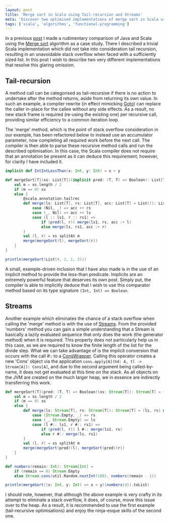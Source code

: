 ```yaml
---
layout: post
title: 'Merge sort in Scala using Tail-recursion and Streams'
meta: 'Discover two optimised implementations of merge sort in Scala using tail recursion and streams, complete with detailed code examples and explanations.'
tags: ['scala', 'algorithms', 'functional-programming']
---
```


In a previous [post](../2013-11-27-merge-sort-comparison-in-java-and-scala/index.md) I made a rudimentary comparison of Java and Scala using the [Merge sort](http://en.wikipedia.org/wiki/Merge_sort) algorithm as a case study.
There I described a trivial Scala implementation which did not take into consideration tail recursion, resulting in an unavoidable stack overflow when faced with a sufficiently sized list.
In this post I wish to describe two very different implementations that resolve this glaring omission.

<!--more-->

## Tail-recursion

A method call can be categorised as tail-recursive if there is no action to undertake after the method returns, aside from returning its own value.
In such an example, a compiler rewrite (in effect mimicking [Goto](http://en.wikipedia.org/wiki/Goto)) can replace the caller in-place for the callee without any side effects.
As a result, no new stack frame is required (re-using the existing one) per recursive call, providing similar efficiency to a common iteration loop.

The 'merge' method, which is the point of stack overflow consideration in our example, has been refactored below to instead use an accumulator parameter, now completing all required work before the next call.
The compiler is then able to parse these recursive method calls and run the described optimisation.
In this case, the Scala compiler does not require that an annotation be present as it can deduce this requirement; however, for clarity I have included it.

```scala
implicit def IntIntLessThan(x: Int, y: Int) = x < y

def mergeSort[T](xs: List[T])(implicit pred: (T, T) => Boolean): List[T] = {
    val m = xs.length / 2
    if (m == 0) xs
    else {
        @scala.annotation.tailrec
        def merge(ls: List[T], rs: List[T], acc: List[T] = List()): List[T] = (ls, rs) match {
            case (Nil, _) => acc ++ rs
            case (_, Nil) => acc ++ ls
            case (l :: ls1, r :: rs1) =>
                if (pred(l, r)) merge(ls1, rs, acc :+ l)
                else merge(ls, rs1, acc :+ r)
        }
        val (l, r) = xs splitAt m
        merge(mergeSort(l), mergeSort(r))
    }
}

println(mergeSort(List(4, 2, 1, 3)))
```

A small, example-driven inclusion that I have also made is in the use of an implicit method to provide the less-than predicate.
Implicits are an extremely powerful feature that deserves its own post.
Simply put, the compiler is able to implicitly deduce that I wish to use this comparator method based on its type signature `(Int, Int) => Boolean`.

## Streams

Another example which eliminates the chance of a stack overflow when calling the 'merge' method is with the use of [Streams](http://www.scala-lang.org/api/current/index.html#scala.collection.immutable.Stream).
From the provided 'numbers' method you can gain a simple understanding that a Stream is basically a lazily evaluated sequence that only does the work (the generator method) when it is required.
This property does not particularly help us in this case, as we are required to know the finite length of the list for the divide step.
What we can take advantage of is the implicit conversion that occurs with the call #:: to a [ConsWrapper](http://www.scala-lang.org/api/current/index.html#scala.collection.immutable.Stream$$ConsWrapper).
Calling this operator creates a new 'Cons' object via the application `cons.apply[A](hd: A, tl -> Stream[A]): Cons[A]`, and due to the second argument being called-by-name, it does not get evaluated at this time on the stack.
As all objects on the JVM are created on the much larger heap, we in essence are indirectly transferring this work.

```scala
def mergeSort[T](pred: (T, T) => Boolean)(xs: Stream[T]): Stream[T] = {
    val m = xs.length / 2
    if (m == 0) xs
    else {
        def merge(ls: Stream[T], rs: Stream[T]): Stream[T] = (ls, rs) match {
            case (Stream.Empty, _) => rs
            case (_, Stream.Empty) => ls
            case (l #:: ls1, r #:: rs1) =>
                if (pred(l, r)) l #:: merge(ls1, rs)
                else r #:: merge(ls, rs1)
        }
        val (l, r) = xs splitAt m
        merge(mergeSort(pred)(l), mergeSort(pred)(r))
    }
}

def numbers(remain: Int): Stream[Int] =
    if (remain == 0) Stream.Empty
    else Stream.cons(util.Random.nextInt(100), numbers(remain - 1))

println(mergeSort((x: Int, y: Int) => x < y)(numbers(4)).toList)
```

I should note, however, that although the above example is very crafty in its attempt to eliminate a stack overflow, it does, of course, move this issue over to the heap.
As a result, it is recommended to use the first example (tail-recursive optimisations) and enjoy the ninja-esque skills of the second one.
